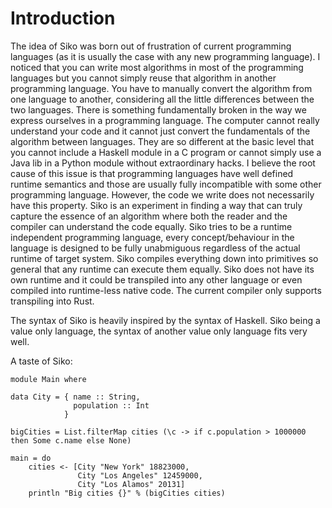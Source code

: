 # Introduction

The idea of Siko was born out of frustration of current programming languages (as it is usually the case with any new programming language). I noticed that you can write most algorithms in most of the programming languages but you cannot simply reuse that algorithm in another programming language. You have to manually convert the algorithm from one language to another, considering all the little differences between the two languages. There is something fundamentally broken in the way we express ourselves in a programming language. The computer cannot really understand your code and it cannot just convert the fundamentals of the algorithm between languages. They are so different at the basic level that you cannot include a Haskell module in a C program or cannot simply use a Java lib in a Python module without extraordinary hacks.
I believe the root cause of this issue is that programming languages have well defined runtime semantics and those are usually fully incompatible with some other programming language. However, the code we write does not necessarily have this property. Siko is an experiment in finding a way that can truly capture the essence of an algorithm where both the reader and the compiler can understand the code equally. Siko tries to be a runtime independent programming language, every concept/behaviour in the language is designed to be fully unabmiguous regardless of the actual runtime of target system.
Siko compiles everything down into primitives so general that any runtime can execute them equally. Siko does not have its own runtime and it could be transpiled into any other language or even compiled into runtime-less native code.
The current compiler only supports transpiling into Rust.

The syntax of Siko is heavily inspired by the syntax of Haskell. Siko being a value only language, the syntax of another value only language fits very well.

A taste of Siko:

```Siko
module Main where

data City = { name :: String,
              population :: Int
            }

bigCities = List.filterMap cities (\c -> if c.population > 1000000 then Some c.name else None)

main = do
    cities <- [City "New York" 18823000,
               City "Los Angeles" 12459000,
               City "Los Alamos" 20131]
    println "Big cities {}" % (bigCities cities)
```